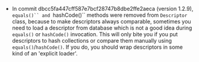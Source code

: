 * In commit dbcc5fa447cff587e7bcf28747b8dbe2ffe2aeca (version 1.2.9), `equals()`` and `hashCode()`` methods
  were removed from `Descriptor` class, because to make descriptors always comparable, sometimes you need
  to load a descriptor from database which is not a good idea during `equals()` or `hashCode()` invocation.
  This will only bite you if you put descriptors to hash collections or compare them manually using
  `equals()`/`hashCode()`. If you do, you should wrap descriptors in some kind of an 'explicit loader'.